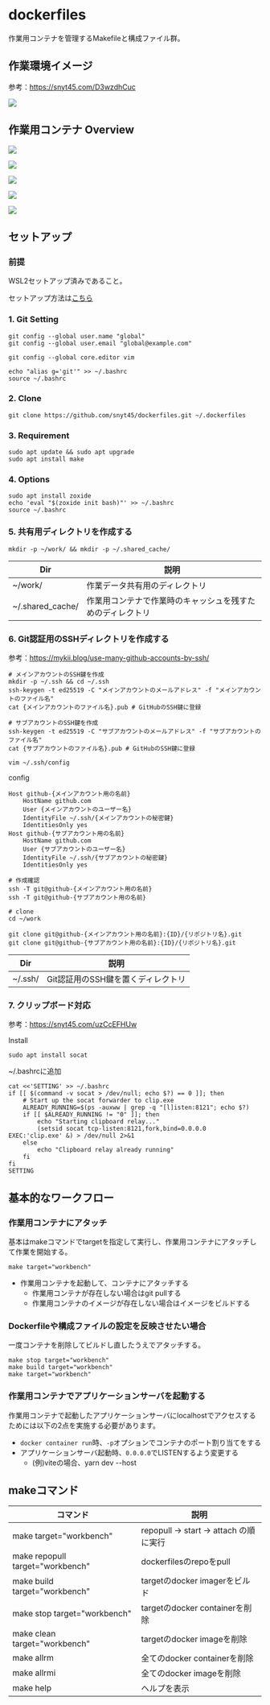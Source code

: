 # dockerfiles
作業用コンテナを管理するMakefileと構成ファイル群。

## 作業環境イメージ
参考：https://snyt45.com/D3wzdhCuc

![](https://firebasestorage.googleapis.com/v0/b/firescript-577a2.appspot.com/o/imgs%2Fapp%2Fmy_blog%2FDWXAyzZ2b4.png?alt=media&token=d98e3929-889a-4b26-bdfb-9a8c365c07d3)

## 作業用コンテナ Overview

![](https://firebasestorage.googleapis.com/v0/b/firescript-577a2.appspot.com/o/imgs%2Fapp%2Fyuta_sano%2F4dK7vi0zxJ.png?alt=media&token=0c5702cc-10df-48ce-a874-f74a30088d47)

![](https://firebasestorage.googleapis.com/v0/b/firescript-577a2.appspot.com/o/imgs%2Fapp%2Fyuta_sano%2FxgEWBY_DJj.png?alt=media&token=e70049d4-eaec-44e6-b2bd-5545aecc2f6e)

![](https://firebasestorage.googleapis.com/v0/b/firescript-577a2.appspot.com/o/imgs%2Fapp%2Fyuta_sano%2FiTuwXT4XTL.png?alt=media&token=46f74504-38db-4931-aa27-fe3bfe76e05c)

![](https://firebasestorage.googleapis.com/v0/b/firescript-577a2.appspot.com/o/imgs%2Fapp%2Fyuta_sano%2F5juDiFU-aK.png?alt=media&token=1af66f99-95ca-49c4-bbce-d8fa6b83ad27)

![](https://firebasestorage.googleapis.com/v0/b/firescript-577a2.appspot.com/o/imgs%2Fapp%2Fyuta_sano%2FjjoaEgY9xj.png?alt=media&token=99ea5f8d-b555-4f94-9528-4bfaf0f85c67)

## セットアップ

### 前提

WSL2セットアップ済みであること。

セットアップ方法は[こちら](https://github.com/snyt45/windows11-dotfiles#6-wsl2%E3%81%AE%E3%82%BB%E3%83%83%E3%83%88%E3%82%A2%E3%83%83%E3%83%97%E3%82%92%E8%A1%8C%E3%81%86)

### 1. Git Setting

```
git config --global user.name "global"
git config --global user.email "global@example.com"

git config --global core.editor vim

echo "alias g='git'" >> ~/.bashrc
source ~/.bashrc
```

### 2. Clone

```
git clone https://github.com/snyt45/dockerfiles.git ~/.dockerfiles
```


### 3. Requirement

```
sudo apt update && sudo apt upgrade
sudo apt install make
```

### 4. Options

```
sudo apt install zoxide
echo 'eval "$(zoxide init bash)"' >> ~/.bashrc
source ~/.bashrc
```

### 5. 共有用ディレクトリを作成する

```
mkdir -p ~/work/ && mkdir -p ~/.shared_cache/
```

| Dir | 説明 |
| --- | --- |
| ~/work/ | 作業データ共有用のディレクトリ |
| ~/.shared_cache/ | 作業用コンテナで作業時のキャッシュを残すためのディレクトリ |

### 6. Git認証用のSSHディレクトリを作成する

参考：https://mykii.blog/use-many-github-accounts-by-ssh/

```
# メインアカウントのSSH鍵を作成
mkdir -p ~/.ssh && cd ~/.ssh
ssh-keygen -t ed25519 -C "メインアカウントのメールアドレス" -f "メインアカウントのファイル名"
cat {メインアカウントのファイル名}.pub # GitHubのSSH鍵に登録

# サブアカウントのSSH鍵を作成
ssh-keygen -t ed25519 -C "サブアカウントのメールアドレス" -f "サブアカウントのファイル名"
cat {サブアカウントのファイル名}.pub # GitHubのSSH鍵に登録
```

```
vim ~/.ssh/config
```

config
```
Host github-{メインアカウント用の名前}
	HostName github.com
	User {メインアカウントのユーザー名}
	IdentityFile ~/.ssh/{メインアカウントの秘密鍵}
	IdentitiesOnly yes
Host github-{サブアカウント用の名前}
	HostName github.com
	User {サブアカウントのユーザー名}
	IdentityFile ~/.ssh/{サブアカウントの秘密鍵}
	IdentitiesOnly yes
```

```
# 作成確認
ssh -T git@github-{メインアカウント用の名前}
ssh -T git@github-{サブアカウント用の名前}

# clone
cd ~/work

git clone git@github-{メインアカウント用の名前}:{ID}/{リポジトリ名}.git
git clone git@github-{サブアカウント用の名前}:{ID}/{リポジトリ名}.git
```


| Dir | 説明 |
| --- | --- |
| ~/.ssh/ | Git認証用のSSH鍵を置くディレクトリ |

### 7. クリップボード対応
参考：https://snyt45.com/uzCcEFHUw

Install

```
sudo apt install socat
```

 ~/.bashrcに追加

```
cat <<'SETTING' >> ~/.bashrc
if [[ $(command -v socat > /dev/null; echo $?) == 0 ]]; then
    # Start up the socat forwarder to clip.exe
    ALREADY_RUNNING=$(ps -auxww | grep -q "[l]isten:8121"; echo $?)
    if [[ $ALREADY_RUNNING != "0" ]]; then
        echo "Starting clipboard relay..."
        (setsid socat tcp-listen:8121,fork,bind=0.0.0.0 EXEC:'clip.exe' &) > /dev/null 2>&1
    else
        echo "Clipboard relay already running"
    fi
fi
SETTING
```

## 基本的なワークフロー

### 作業用コンテナにアタッチ

基本はmakeコマンドでtargetを指定して実行し、作業用コンテナにアタッチして作業を開始する。

```
make target="workbench"
```

- 作業用コンテナを起動して、コンテナにアタッチする
  - 作業用コンテナが存在しない場合はgit pullする
  - 作業用コンテナのイメージが存在しない場合はイメージをビルドする

### Dockerfileや構成ファイルの設定を反映させたい場合

一度コンテナを削除してビルドし直したうえでアタッチする。

```
make stop target="workbench"
make build target="workbench"
make target="workbench"
```

### 作業用コンテナでアプリケーションサーバを起動する
作業用コンテナで起動したアプリケーションサーバにlocalhostでアクセスするためには以下の2点を実施する必要があります。

- `docker container run`時、`-p`オプションでコンテナのポート割り当てをする
- アプリケーションサーバ起動時、`0.0.0.0`でLISTENするよう変更する
  - (例)viteの場合、yarn dev --host

## makeコマンド

| コマンド | 説明 |
| ---- | ---- |
| make target="workbench" | repopull -> start -> attach の順に実行 |
| make repopull target="workbench" | dockerfilesのrepoをpull |
| make build target="workbench" | targetのdocker imagerをビルド |
| make stop target="workbench" | targetのdocker containerを削除 |
| make clean target="workbench" | targetのdocker imageを削除 |
| make allrm | 全てのdocker containerを削除 |
| make allrmi | 全てのdocker imageを削除 |
| make help | ヘルプを表示 |
